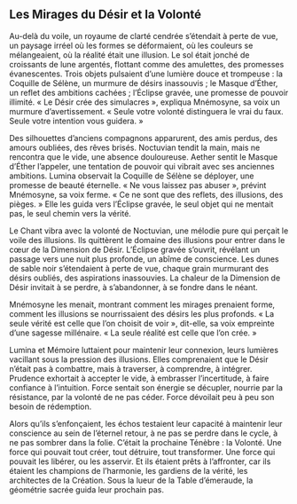 ## Les Mirages du Désir et la Volonté

Au-delà du voile, un royaume de clarté cendrée s’étendait à perte de vue, un paysage irréel où les formes se déformaient, où les couleurs se mélangeaient, où la réalité était une illusion. Le sol était jonché de croissants de lune argentés, flottant comme des amulettes, des promesses évanescentes. Trois objets pulsaient d’une lumière douce et trompeuse : la Coquille de Sélène, un murmure de désirs inassouvis ; le Masque d’Éther, un reflet des ambitions cachées ; l’Éclipse gravée, une promesse de pouvoir illimité. « Le Désir crée des simulacres », expliqua Mnémosyne, sa voix un murmure d’avertissement. « Seule votre volonté distinguera le vrai du faux. Seule votre intention vous guidera. »

Des silhouettes d’anciens compagnons apparurent, des amis perdus, des amours oubliées, des rêves brisés. Noctuvian tendit la main, mais ne rencontra que le vide, une absence douloureuse. Aether sentit le Masque d’Éther l’appeler, une tentation de pouvoir qui vibrait avec ses anciennes ambitions. Lumina observait la Coquille de Sélène se déployer, une promesse de beauté éternelle. « Ne vous laissez pas abuser », prévint Mnémosyne, sa voix ferme. « Ce ne sont que des reflets, des illusions, des pièges. » Elle les guida vers l’Éclipse gravée, le seul objet qui ne mentait pas, le seul chemin vers la vérité.

Le Chant vibra avec la volonté de Noctuvian, une mélodie pure qui perçait le voile des illusions. Ils quittèrent le domaine des illusions pour entrer dans le cœur de la Dimension de Désir. L’Éclipse gravée s’ouvrit, révélant un passage vers une nuit plus profonde, un abîme de conscience. Les dunes de sable noir s’étendaient à perte de vue, chaque grain murmurant des désirs oubliés, des aspirations inassouvies. La chaleur de la Dimension de Désir invitait à se perdre, à s’abandonner, à se fondre dans le néant.

Mnémosyne les menait, montrant comment les mirages prenaient forme, comment les illusions se nourrissaient des désirs les plus profonds. « La seule vérité est celle que l’on choisit de voir », dit-elle, sa voix empreinte d’une sagesse millénaire. « La seule réalité est celle que l’on crée. »

Lumina et Mémoire luttaient pour maintenir leur connexion, leurs lumières vacillant sous la pression des illusions. Elles comprenaient que le Désir n’était pas à combattre, mais à traverser, à comprendre, à intégrer. Prudence exhortait à accepter le vide, à embrasser l’incertitude, à faire confiance à l’intuition. Force sentait son énergie se décupler, nourrie par la résistance, par la volonté de ne pas céder.
Force dévoilait peu à peu son besoin de rédemption.

Alors qu’ils s’enfonçaient, les échos testaient leur capacité à maintenir leur conscience au sein de l’éternel retour, à ne pas se perdre dans le cycle, à ne pas sombrer dans la folie. C’était la prochaine Ténèbre : la Volonté. Une force qui pouvait tout créer, tout détruire, tout transformer. Une force qui pouvait les libérer, ou les asservir. Et ils étaient prêts à l’affronter, car ils étaient les champions de l’harmonie, les gardiens de la vérité, les architectes de la Création.
Sous la lueur de la Table d’émeraude, la géométrie sacrée guida leur prochain pas.
